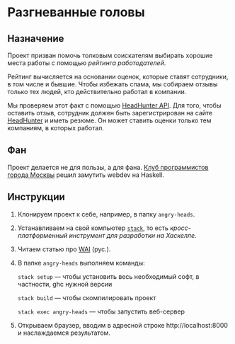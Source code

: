 # Разгневанные головы

## Назначение

Проект призван помочь толковым соискателям выбирать хорошие места работы с помощью *рейтинга работодателей*.

Рейтинг вычисляется на основании оценок, которые ставят сотрудники, в том числе и бывшие. Чтобы избежать спама,
мы собираем отзывы только тех людей, кто действительно работал в компании.

Мы проверяем этот факт с помощью [HeadHunter API](https://dev.hh.ru/). Для того, чтобы оставить отзыв, сотрудник
должен быть зарегистрирован на сайте [HeadHunter](https://hh.ru) и иметь резюме. Он может ставить
оценки только тем компаниям, в которых работал.

## Фан

Проект делается не для пользы, а для фана. [Клуб программистов города Москвы](http://www.meetup.com/progmsk/)
решил замутить webdev на Haskell.

## Инструкции

1. Клонируем проект к себе, например, в папку `angry-heads`.

2. Устанавливаем на свой компьютер [`stack`](https://docs.haskellstack.org/en/stable/README/), то есть
   *кросс-платформенный инструмент для разработки на Хаскелле*.

3. Читаем статью про [WAI](http://ruhaskell.org/posts/web/2015/09/01/wai-rpc.html) (рус.).

4. В папке `angry-heads` выполняем команды:

   `stack setup`&nbsp;&mdash; чтобы установить весь необходимый софт, в частности, ghc нужной версии
   
   `stack build`&nbsp;&mdash; чтобы скомпилировать проект
   
   `stack exec angry-heads`&nbsp;&mdash; чтобы запустить веб-сервер

5. Открываем браузер, вводим в адресной строке http://localhost:8000 и наслаждаемся результатом.
